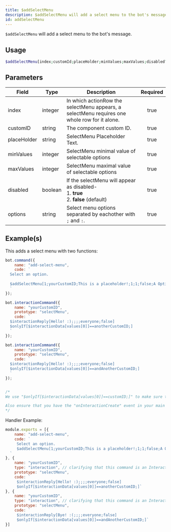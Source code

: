 ```yaml
---
title: $addSelectMenu
description: $addSelectMenu will add a select menu to the bot's message.
id: addSelectMenu
---
```


`$addSelectMenu` will add a select menu to the bot's message.

## Usage

```php
$addSelectMenu[index;customId;placeHolder;minValues;maxValues;disabled?;label:description:value:default?:emoji?;...]
```

## Parameters

| Field       | Type    | Description                                                                                  | Required |
| ----------- | ------- | -------------------------------------------------------------------------------------------- | :------: |
| index       | integer | In which actionRow the selectMenu appears, a selectMenu requires one whole row for it alone. |   true   |
| customID    | string  | The component custom ID.                                                                     |   true   |
| placeHolder | string  | SelectMenu Placeholder Text.                                                                 |   true   |
| minValues   | integer | SelectMenu minimal value of selectable options                                               |   true   |
| maxValues   | integer | SelectMenu maximal value of selectable options                                               |   true   |
| disabled    | boolean | If the selectMenu will appear as disabled- <br /> 1. **true** <br /> 2. **false** (default)  |   true   |
| options     | string  | Select menu options separated by eachother with `;` and `:`.                                 |   true   |

## Example(s)

This adds a select menu with two functions:

```javascript
bot.command({
    name: "add-select-menu",
    code: `
  Select an option.
  
  $addSelectMenu[1;yourCustomID;This is a placeholder!;1;1;false;A Option:Description of option B:anotherCustomID:false;B Option:Description of option B:andAnotherCustomID:true]
  `
});

bot.interactionCommand({
    name: "yourCustomID",
    prototype: "selectMenu",
    code: `
  $interactionReply[Hello! :);;;;everyone;false]
  $onlyIf[$interactionData[values[0]]==anotherCustomID;]
  `
});

bot.interactionCommand({
    name: "yourCustomID",
    prototype: "selectMenu",
    code: `
  $interactionReply[Hello! :);;;;everyone;false]
  $onlyIf[$interactionData[values[0]]==andAnotherCustomID;]
  `
});


/* 
We use "$onlyIf[$interactionData[values[0]]==customID;]" to make sure this only will be triggered for the according select menu option.

Also ensure that you have the "onInteractionCreate" event in your main file (index.js in most cases).
*/
```

Handler Example:

```js
module.exports = [{
    name: "add-select-menu",
    code: `
     Select an option.
     $addSelectMenu[1;yourCustomID;This is a placeholder!;1;1;false;A Option:Description of option B:anotherCustomID:false;B Option:Description of option B:andAnotherCustomID:true]
  `
}, {
    name: "yourCustomID",
    type: "interaction", // clarifying that this command is an Interaction
    prototype: "selectMenu",
    code: `
     $interactionReply[Hello! :);;;;everyone;false]
     $onlyIf[$interactionData[values[0]]==anotherCustomID;]`
}, {
    name: "yourCustomID",
    type: "interaction", // clarifying that this command is an Interaction
    prototype: "selectMenu",
    code: `
     $interactionReply[Bye! :(;;;;everyone;false]
     $onlyIf[$interactionData[values[0]]==andAnotherCustomID;]`
}]
```

[dp]: https://discord.com/developers/docs/interactions/message-components#button-object-button-styles